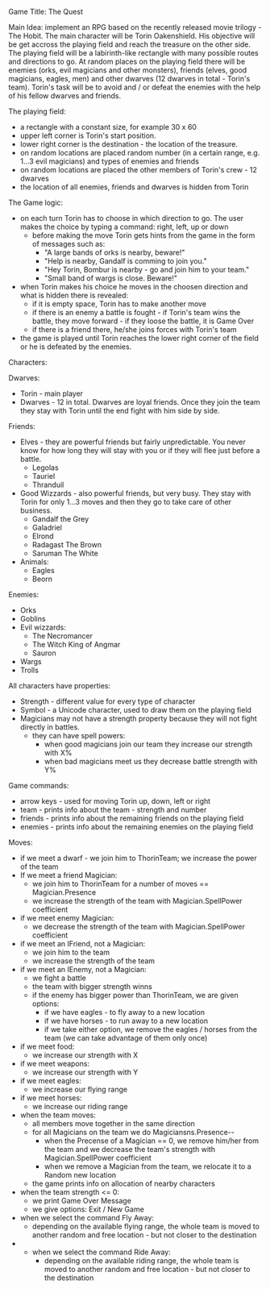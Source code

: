 Game Title: The Quest

Main Idea: implement an RPG based on the recently released movie trilogy - The Hobit. The main character will be Torin Oakenshield. His objective will be get accross the playing field and reach the treasure on the other side. The playing field will be a labirinth-like rectangle with many possible routes and directions to go. At random places on the playing field there will be enemies (orks, evil magicians and other monsters), friends (elves, good magicians, eagles, men) and other dwarves (12 dwarves in total - Torin's team). Torin's task will be to avoid and / or defeat the enemies with the help of his fellow dwarves and friends.

The playing field:
- a rectangle with a constant size, for example 30 x 60
- upper left corner is Torin's start position.
- lower right corner is the destination - the location of the treasure.
- on random locations are placed random number (in a certain range, e.g. 1...3 evil magicians) and types of enemies and friends
- on random locations are placed the other members of Torin's crew - 12 dwarves
- the location of all enemies, friends and dwarves is hidden from Torin

The Game logic:
- on each turn Torin has to choose in which direction to go. The user makes the choice by typing a command: right, left, up or down
	- before making the move Torin gets hints from the game in the form of messages such as:
		- "A large bands of orks is nearby, beware!"
		- "Help is nearby, Gandalf is comming to join you."
		- "Hey Torin, Bombur is nearby - go and join him to your team."
		- "Small band of wargs is close. Beware!"
- when Torin makes his choice he moves in the choosen direction and what is hidden there is revealed:
	- if it is empty space, Torin has to make another move
	- if there is an enemy a battle is fought
			- if Torin's team wins the battle, they move forward
			- if they loose the battle, it is Game Over
	- if there is a friend there, he/she joins forces with Torin's team
- the game is played until Torin reaches the lower right corner of the field or he is defeated by the enemies.

Characters:

Dwarves:
- Torin - main player
- Dwarves - 12 in total. Dwarves are loyal friends. Once they join the team they stay with Torin until the end fight with him side by side.

Friends:
- Elves - they are powerful friends but fairly unpredictable. You never know for how long they will stay with you or if they will flee just before a battle.
	- Legolas
	- Tauriel
	- Thranduil
- Good Wizzards - also powerful friends, but very busy. They stay with Torin for only 1...3 moves and then they go to take care of other business.
	- Gandalf the Grey
	- Galadriel
	- Elrond
	- Radagast The Brown
	- Saruman The White
- Animals:
	- Eagles
	- Beorn

Enemies:
- Orks
- Goblins
- Evil wizzards:
	- The Necromancer
	- The Witch King of Angmar
	- Sauron
- Wargs
- Trolls

All characters have properties:
- Strength - different value for every type of character
- Symbol - a Unicode character, used to draw them on the playing field
- Magicians may not have a strength property because they will not fight directly in battles.
	- they can have spell powers:
		- when good magicians join our team they increase our strength with X%
		- when bad magicians meet us they decrease battle strength with Y%

Game commands:
- arrow keys - used for moving Torin up, down, left or right
- team - prints info about the team - strength and number
- friends - prints info about the remaining friends on the playing field
- enemies - prints info about the remaining enemies on the playing field

Moves:
- if we meet a dwarf - we join him to ThorinTeam; we increase the power of the team
- If we meet a friend Magician:
	- we join him to ThorinTeam for a number of moves == Magician.Presence
	- we increase the strength of the team with Magician.SpellPower coefficient
- if we meet enemy Magician:
	- we decrease the strength of the team with Magician.SpellPower coefficient
- if we meet an IFriend, not a Magician:
	- we join him to the team
	- we increase the strength of the team
- if we meet an IEnemy, not a Magician:
	- we fight a battle
	- the team with bigger strength winns
	- if the enemy has bigger power than ThorinTeam, we are given options:
		- if we have eagles - to fly away to a new location
		- if we have horses - to run away to a new location
		- if we take either option, we remove the eagles / horses from the team (we can take advantage of them only once)
- if we meet food:
	- we increase our strength with X
- if we meet weapons:
	- we increase our strength with Y
- if we meet eagles:
	- we increase our flying range
- if we meet horses:
	- we increase our riding range
- when the team moves:
	- all members move together in the same direction
	- for all Magicians on the team we do Magiciansns.Presence--
		- when the Precense of a Magician == 0, we remove him/her from the team and we decrease the team's strength with Magician.SpellPower coefficient
		- when we remove a Magician from the team, we relocate it to a Random new location
	- the game prints info on allocation of nearby characters
- when the team strength <= 0:
	- we print Game Over Message
	- we give options: Exit / New Game
- when we select the command Fly Away:
	- depending on the available flying range, the whole team is moved to another random and free location - but not closer to the destination
- - when we select the command Ride Away:
	- depending on the available riding range, the whole team is moved to another random and free location - but not closer to the destination

